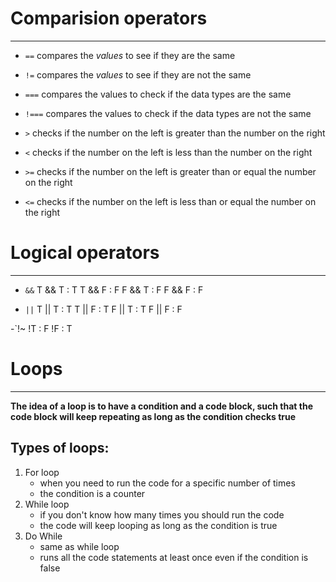 # Comparision operators
-----------------------
- `==` 
compares the *values* to see if they are the same

- `!=` 
compares the *values* to see if they are not the same

- `===` 
compares the values to check if the data types are the same

- `!===`
compares the values to check if the data types are not the same

- `>` 
checks if the number on the left is greater than the number on the right

- `<`
checks if the number on the left is less than the number on the right

- `>=`
checks if the number on the left is greater than or equal the number on the right

- `<=`
checks if the number on the left is less than or equal the number on the right

# Logical operators
---------------------
- `&&`
T && T : T
T && F : F
F && T : F
F && F : F

- `||`
T || T : T
T || F : T
F || T : T 
F || F : F

-`!~
!T : F
!F : T

# Loops
---------
**The idea of a loop is to have a condition and a code block, such that the code block will keep repeating as long as the condition checks true**
## Types of loops:
1. For loop
    - when you need to run the code for a specific number of times
    - the condition is a counter
2. While loop
    - if you don't know how many times you should run the code
    - the code will keep looping as long as the condition is true
3. Do While
    - same as while loop
    - runs all the code statements at least once even if the condition is false
